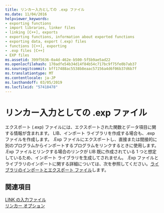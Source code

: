 ```yaml
---
title: リンカー入力としての .exp ファイル
ms.date: 11/04/2016
helpviewer_keywords:
- exporting functions
- import libraries, linker files
- linking [C++], exports
- exporting functions, information about exported functions
- exporting data, export (.exp) files
- functions [C++], exporting
- .exp files [C++]
- EXP files
ms.assetid: 399f5636-0a4d-462e-b500-5f5b9ae5ad22
ms.openlocfilehash: 170adfe54b34d14f84b54c717bc9f75fe0b7ab37
ms.sourcegitcommit: bff17488ac5538b8eaac57156a4d6f06b37d6b7f
ms.translationtype: MT
ms.contentlocale: ja-JP
ms.lasthandoff: 03/05/2019
ms.locfileid: "57418478"
---
```

# <a name="exp-files-as-linker-input"></a>リンカー入力としての .exp ファイル

エクスポート (.exp) ファイルには、エクスポートされた関数とデータ項目に関する情報が含まれます。 LIB、インポート ライブラリを作成する場合も、.exp ファイルを作成します。 .Exp ファイルにエクスポートし、直接または間接的に別のプログラムからインポートするプログラムをリンクするときに使用します。 .Exp ファイルとリンクする場合のリンクが LIB 既に作成されている 1 つと想定しているため、インポート ライブラリを生成してされません。 .Exp ファイルとライブラリのインポートに関する詳細については、次を参照してください。[ライブラリのインポートとエクスポート ファイル](../../build/reference/working-with-import-libraries-and-export-files.md)します。

## <a name="see-also"></a>関連項目

[LINK の入力ファイル](../../build/reference/link-input-files.md)<br/>
[リンカー オプション](../../build/reference/linker-options.md)
